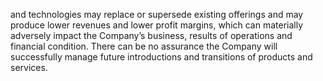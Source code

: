 and technologies may replace or supersede existing offerings and may produce lower revenues and lower profit margins, which
can  materially  adversely  impact  the  Company’s  business,  results  of  operations  and  financial  condition.  There  can  be  no
assurance the Company will successfully manage future introductions and transitions of products and services.